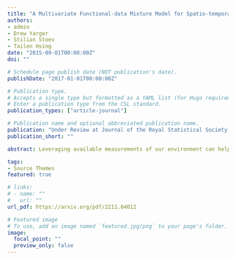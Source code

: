 ```yaml
---
title: "A Multivariate Functional-data Mixture Model for Spatio-temporal Data: Inference and Cokriging"
authors:
- admin
- Drew Yarger
- Stilian Stoev
- Tailen Hsing
date: "2015-09-01T00:00:00Z"
doi: ""

# Schedule page publish date (NOT publication's date).
publishDate: "2017-01-01T00:00:00Z"

# Publication type.
# Accepts a single type but formatted as a YAML list (for Hugo requirements).
# Enter a publication type from the CSL standard.
publication_types: ["article-journal"]

# Publication name and optional abbreviated publication name.
publication: "Under Review at Journal of the Royal Statistical Society, Series C."
publication_short: ""

abstract: Leveraging available measurements of our environment can help us understand complex processes. One example is Argo Biogeochemical data, which aims to collect measurements of oxygen, nitrate, pH, and other variables at varying depths in the ocean. We focus on the oxygen data in the Southern Ocean, which has implications for ocean biology and the Earth’s carbon cycle. Systematic monitoring of such data has only recently begun to be established, and the data is sparse. In contrast, Argo measurements of temperature and salinity are much more abundant. In this work, we introduce and estimate a functional regression model describing dependence in oxygen, temperature, and salinity data at all depths covered by the Argo data simultaneously. Our model elucidates important aspects of the joint distribution of temperature, salinity, and oxygen. Due to fronts that establish distinct spatial zones in the Southern Ocean, we augment this functional regression model with a mixture component. By modelling spatial dependence in the mixture component and in the data itself, we provide predictions onto a grid and improve location estimates of fronts. Our approach is scalable to the size of the Argo data, and we demonstrate its success in cross-validation and a comprehensive interpretation of the model.

tags:
- Source Themes
featured: true

# links:
# - name: ""
#   url: ""
url_pdf: https://arxiv.org/pdf/2211.04012

# Featured image
# To use, add an image named `featured.jpg/png` to your page's folder. 
image:
  focal_point: ""
  preview_only: false
---
```


